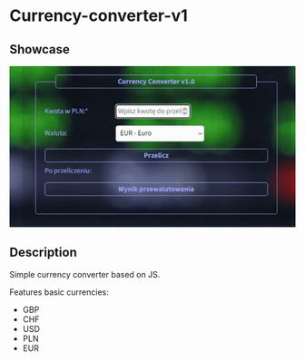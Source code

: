# Currency-converter-v1

## Showcase
![HowToUse](https://github.com/Speecter/Currency-converter-v1/blob/master/images/demo.gif)

## Description
Simple currency converter based on JS. 

Features basic currencies:
- GBP
- CHF
- USD
- PLN
- EUR
